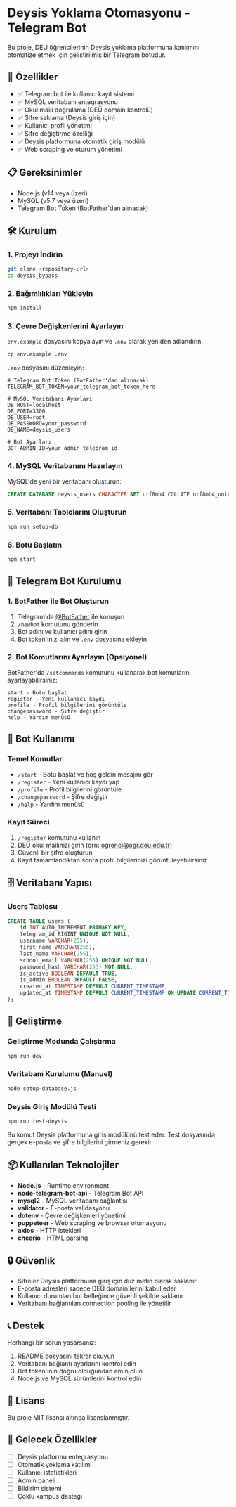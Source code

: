 # Deysis Yoklama Otomasyonu - Telegram Bot

Bu proje, DEÜ öğrencilerinin Deysis yoklama platformuna katılımını otomatize etmek için geliştirilmiş bir Telegram botudur.

## 🚀 Özellikler

- ✅ Telegram bot ile kullanıcı kayıt sistemi
- ✅ MySQL veritabanı entegrasyonu
- ✅ Okul maili doğrulama (DEÜ domain kontrolü)
- ✅ Şifre saklama (Deysis giriş için)
- ✅ Kullanıcı profil yönetimi
- ✅ Şifre değiştirme özelliği
- ✅ Deysis platformuna otomatik giriş modülü
- ✅ Web scraping ve oturum yönetimi

## 📋 Gereksinimler

- Node.js (v14 veya üzeri)
- MySQL (v5.7 veya üzeri)
- Telegram Bot Token (BotFather'dan alınacak)

## 🛠️ Kurulum

### 1. Projeyi İndirin

```bash
git clone <repository-url>
cd deysis_bypass
```

### 2. Bağımlılıkları Yükleyin

```bash
npm install
```

### 3. Çevre Değişkenlerini Ayarlayın

`env.example` dosyasını kopyalayın ve `.env` olarak yeniden adlandırın:

```bash
cp env.example .env
```

`.env` dosyasını düzenleyin:

```env
# Telegram Bot Token (BotFather'dan alınacak)
TELEGRAM_BOT_TOKEN=your_telegram_bot_token_here

# MySQL Veritabanı Ayarları
DB_HOST=localhost
DB_PORT=3306
DB_USER=root
DB_PASSWORD=your_password
DB_NAME=deysis_users

# Bot Ayarları
BOT_ADMIN_ID=your_admin_telegram_id
```

### 4. MySQL Veritabanını Hazırlayın

MySQL'de yeni bir veritabanı oluşturun:

```sql
CREATE DATABASE deysis_users CHARACTER SET utf8mb4 COLLATE utf8mb4_unicode_ci;
```

### 5. Veritabanı Tablolarını Oluşturun

```bash
npm run setup-db
```

### 6. Botu Başlatın

```bash
npm start
```

## 🤖 Telegram Bot Kurulumu

### 1. BotFather ile Bot Oluşturun

1. Telegram'da [@BotFather](https://t.me/botfather) ile konuşun
2. `/newbot` komutunu gönderin
3. Bot adını ve kullanıcı adını girin
4. Bot token'ınızı alın ve `.env` dosyasına ekleyin

### 2. Bot Komutlarını Ayarlayın (Opsiyonel)

BotFather'da `/setcommands` komutunu kullanarak bot komutlarını ayarlayabilirsiniz:

```
start - Botu başlat
register - Yeni kullanıcı kaydı
profile - Profil bilgilerini görüntüle
changepassword - Şifre değiştir
help - Yardım menüsü
```

## 📱 Bot Kullanımı

### Temel Komutlar

- `/start` - Botu başlat ve hoş geldin mesajını gör
- `/register` - Yeni kullanıcı kaydı yap
- `/profile` - Profil bilgilerini görüntüle
- `/changepassword` - Şifre değiştir
- `/help` - Yardım menüsü

### Kayıt Süreci

1. `/register` komutunu kullanın
2. DEÜ okul mailinizi girin (örn: ogrenci@ogr.deu.edu.tr)
3. Güvenli bir şifre oluşturun
4. Kayıt tamamlandıktan sonra profil bilgilerinizi görüntüleyebilirsiniz

## 🗄️ Veritabanı Yapısı

### Users Tablosu

```sql
CREATE TABLE users (
    id INT AUTO_INCREMENT PRIMARY KEY,
    telegram_id BIGINT UNIQUE NOT NULL,
    username VARCHAR(255),
    first_name VARCHAR(255),
    last_name VARCHAR(255),
    school_email VARCHAR(255) UNIQUE NOT NULL,
    password_hash VARCHAR(255) NOT NULL,
    is_active BOOLEAN DEFAULT TRUE,
    is_admin BOOLEAN DEFAULT FALSE,
    created_at TIMESTAMP DEFAULT CURRENT_TIMESTAMP,
    updated_at TIMESTAMP DEFAULT CURRENT_TIMESTAMP ON UPDATE CURRENT_TIMESTAMP
);
```

## 🔧 Geliştirme

### Geliştirme Modunda Çalıştırma

```bash
npm run dev
```

### Veritabanı Kurulumu (Manuel)

```bash
node setup-database.js
```

### Deysis Giriş Modülü Testi

```bash
npm run test-deysis
```

Bu komut Deysis platformuna giriş modülünü test eder. Test dosyasında gerçek e-posta ve şifre bilgilerini girmeniz gerekir.

## 📦 Kullanılan Teknolojiler

- **Node.js** - Runtime environment
- **node-telegram-bot-api** - Telegram Bot API
- **mysql2** - MySQL veritabanı bağlantısı
- **validator** - E-posta validasyonu
- **dotenv** - Çevre değişkenleri yönetimi
- **puppeteer** - Web scraping ve browser otomasyonu
- **axios** - HTTP istekleri
- **cheerio** - HTML parsing

## 🔒 Güvenlik

- Şifreler Deysis platformuna giriş için düz metin olarak saklanır
- E-posta adresleri sadece DEÜ domain'lerini kabul eder
- Kullanıcı durumları bot belleğinde güvenli şekilde saklanır
- Veritabanı bağlantıları connection pooling ile yönetilir

## 📞 Destek

Herhangi bir sorun yaşarsanız:

1. README dosyasını tekrar okuyun
2. Veritabanı bağlantı ayarlarını kontrol edin
3. Bot token'ının doğru olduğundan emin olun
4. Node.js ve MySQL sürümlerini kontrol edin

## 📄 Lisans

Bu proje MIT lisansı altında lisanslanmıştır.

## 🚧 Gelecek Özellikler

- [ ] Deysis platformu entegrasyonu
- [ ] Otomatik yoklama katılımı
- [ ] Kullanıcı istatistikleri
- [ ] Admin paneli
- [ ] Bildirim sistemi
- [ ] Çoklu kampüs desteği
